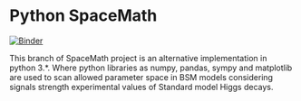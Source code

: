 # Python SpaceMath

[![Binder](https://mybinder.org/badge_logo.svg)](https://mybinder.org/v2/gh/moiseszeleny/spacemath-binder/master)

This branch of SpaceMath project is an alternative implementation in python 3.*. Where python libraries as numpy, pandas, sympy and matplotlib are used to scan allowed parameter space in BSM models considering signals strength experimental values of Standard model Higgs decays.





















